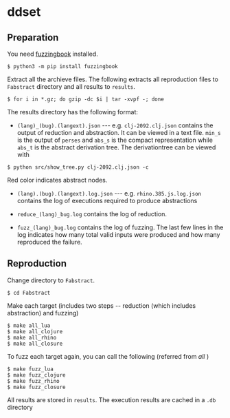 # ddset

## Preparation

You need [fuzzingbook](https://pypi.org/project/fuzzingbook/) installed.
```shell
$ python3 -m pip install fuzzingbook
```

Extract all the archieve files. The following extracts all reproduction files to `Fabstract` directory and all results to `results`.

```shell
$ for i in *.gz; do gzip -dc $i | tar -xvpf -; done
```

The results directory has the following format:

* `(lang)_(bug).(langext).json` --- e.g. `clj-2092.clj.json`
  contains the output of reduction and abstraction. It can be viewed in a text file. `min_s` is the output of `perses` and
  `abs_s` is the compact representation while `abs_t` is the abstract derivation tree. The derivationtree can be viewed with
 
 ```shell
 $ python src/show_tree.py clj-2092.clj.json -c
 ```
Red color indicates abstract nodes.

* `(lang).(bug).(langext).log.json` --- e.g. `rhino.385.js.log.json`
  contains the log of executions required to produce abstractions

* `reduce_(lang)_bug.log`
  contains the log of reduction.
  
* `fuzz_(lang)_bug.log`
  contains the log of fuzzing. The last few lines in the log indicates how many total valid inputs were produced and how many
  reproduced the failure.

## Reproduction

Change directory to `Fabstract`.

```shell
$ cd Fabstract
```

Make each target (includes two steps -- reduction (which includes abstraction) and fuzzing)

```shell
$ make all_lua
$ make all_clojure
$ make all_rhino
$ make all_closure
```

To fuzz each target again, you can call the following (referred from *all* )

```shell
$ make fuzz_lua
$ make fuzz_clojure
$ make fuzz_rhino
$ make fuzz_closure
```

All results are stored in `results`. The execution results are cached in a `.db` directory
